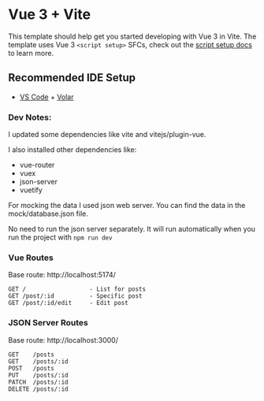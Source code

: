 # Vue 3 + Vite

This template should help get you started developing with Vue 3 in Vite. The template uses Vue 3 `<script setup>` SFCs, check out the [script setup docs](https://v3.vuejs.org/api/sfc-script-setup.html#sfc-script-setup) to learn more.

## Recommended IDE Setup

- [VS Code](https://code.visualstudio.com/) + [Volar](https://marketplace.visualstudio.com/items?itemName=johnsoncodehk.volar)

### Dev Notes:
I updated some dependencies like vite and vitejs/plugin-vue.

I also installed other dependencies like:
- vue-router
- vuex
- json-server
- vuetify

For mocking the data I used json web server. You can find the data in the mock/database.json file.

No need to run the json server separately. It will run automatically when you run the project with `npm run dev`

### Vue Routes
Base route: http://localhost:5174/
```
GET /                  - List for posts
GET /post/:id          - Specific post
GET /post/:id/edit     - Edit post
```
### JSON Server Routes
Base route: http://localhost:3000/
```
GET    /posts
GET    /posts/:id
POST   /posts
PUT    /posts/:id
PATCH  /posts/:id
DELETE /posts/:id
```